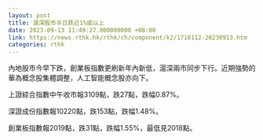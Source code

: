 ```yaml
---
layout: post
title: 滬深股市半日跌近1%或以上
date: 2023-09-13 11:49:27.000000000 +08:00
link: https://news.rthk.hk/rthk/ch/component/k2/1718112-20230913.htm
categories: rthk
---
```


內地股市今早下跌，創業板指數更刷新年內新低，滬深兩市同步下行。近期強勢的華為概念股集體調整，人工智能概念股亦向下。

上證綜合指數中午收市報3109點，跌27點，跌幅0.87%。

深證成份指數報10220點，跌153點，跌幅1.48%。

創業板指數報2019點，跌31點，跌幅1.55%，最低見2018點。
